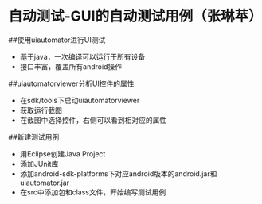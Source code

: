 # 自动测试-GUI的自动测试用例（张琳苹）

##使用uiautomator进行UI测试
  - 基于java，一次编译可以运行于所有设备
  - 接口丰富，覆盖所有android操作

##uiautomatorviewer分析UI控件的属性
  - 在sdk/tools下启动uiautomatorviewer
  - 获取运行截图
  - 在截图中选择控件，右侧可以看到相对应的属性
 
##新建测试用例
  - 用Eclipse创建Java Project
  - 添加JUnit库
  - 添加android-sdk-platforms下对应android版本的android.jar和uiautomator.jar
  - 在src中添加包和class文件，开始编写测试用例
